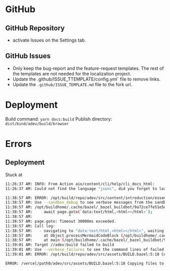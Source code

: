 # GitHub

## GitHub Repository

- activate Issues on the Settings tab.


## GitHub Issues

- Only keep the bug-report and the feature-request templates. The rest of the templates are not needed for the localization project.
- Update the .github/ISSUE_TTEMPLATE/config.yml` file to remove links.
- Update the `.github/ISSUE_TEMPLATE.md` file to the fork url.


# Deployment

Build command: `yarn docs:build`
Publish directory: `dist/bind/adev/build/browser`




# Errors

## Deployment

Stuck at 

```bash
11:26:37 AM: INFO: From Action aio/content/cli/help/cli_docs_html:
11:26:37 AM: Could not find the language "jsonc", did you forget to load/include a language module?
```

```bash
11:38:57 AM: ERROR: /opt/build/repo/adev/src/content/introduction/essentials/BUILD.bazel:3:16: Action adev/src/content/introduction/essentials/components.md.html failed: (Exit 1): markdown.sh failed: error executing command bazel-out/k8-opt-exec-2B5CBBC6/bin/external/npm/@angular/docs/markdown/markdown.sh bazel-out/k8-fastbuild/bin/adev/src/content/introduction/essentials/components.md.html-0.params ... (remaining 1 argument skipped)
11:38:57 AM: Use --sandbox_debug to see verbose messages from the sandbox
11:38:57 AM: /opt/buildhome/.cache/bazel/_bazel_buildbot/9a72ce7fe51e5e46a147640bcd3de03b/external/npm/@angular/docs/markdown/guides.mjs:48768
11:38:57 AM:     await page.goto(`data:text/html,<html></html>`);
11:38:57 AM:                ^
11:38:57 AM: page.goto: Timeout 30000ms exceeded.
11:38:57 AM: Call log:
11:38:57 AM:   - navigating to "data:text/html,<html></html>", waiting until "load"
11:38:57 AM:     at Object.processMermaidCodeBlock (/opt/buildhome/.cache/bazel/_bazel_buildbot/9a72ce7fe51e5e46a147640bcd3de03b/external/npm/@angular/docs/markdown/guides.mjs:48768:16)
11:38:57 AM:     at main (/opt/buildhome/.cache/bazel/_bazel_buildbot/9a72ce7fe51e5e46a147640bcd3de03b/external/npm/@angular/docs/markdown/guides.mjs:52296:31)
11:39:01 AM: Target //adev:build failed to build
11:39:01 AM: Use --verbose_failures to see the command lines of failed build steps.
11:39:01 AM: ERROR: /opt/build/repo/adev/src/assets/BUILD.bazel:5:18 Copying files to directory failed: (Exit 1): markdown.sh failed: error executing command bazel-out/k8-opt-exec-2B5CBBC6/bin/external/npm/@angular/docs/markdown/markdown.sh bazel-out/k8-fastbuild/bin/adev/src/content/introduction/essentials/components.md.html-0.params ... (remaining 1 argument skipped)
```

```bash
ERROR: /vercel/path0/adev/src/assets/BUILD.bazel:5:18 Copying files to directory failed: (Exit 1): markdown.sh failed: error executing command bazel-out/k8-opt-exec-2B5CBBC6/bin/external/npm/@angular/docs/markdown/markdown.sh bazel-out/k8-fastbuild/bin/adev/src/content/guide/di/creating-injectable-service.md.html-0.params ... (remaining 1 argument skipped)
```